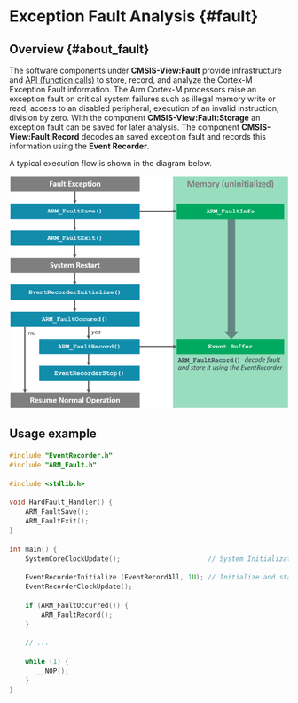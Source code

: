 # Exception Fault Analysis {#fault}

## Overview {#about_fault}

The software components under **CMSIS-View:Fault** provide infrastructure and [API (function calls)](modules.html) to store, record, and analyze the Cortex-M Exception Fault information.
The Arm Cortex-M processors raise an exception fault on critical system failures such as illegal memory write or read, access to an disabled peripheral, execution of an invalid instruction, division by zero.
With the component **CMSIS-View:Fault:Storage** an exception fault can be saved for later analysis.  The component **CMSIS-View:Fault:Record** decodes an saved exception fault and records this information using the **Event Recorder**.

A typical execution flow is shown in the diagram below.

![Exception Fault Analysis](./images/ArmFault.png "Exception Fault Analysis")

## Usage example

```c
#include "EventRecorder.h"
#include "ARM_Fault.h"

#include <stdlib.h>

void HardFault_Handler() {
    ARM_FaultSave();
    ARM_FaultExit();
}

int main() {
    SystemCoreClockUpdate();                      // System Initialization

    EventRecorderInitialize (EventRecordAll, 1U); // Initialize and start Event Recorder
    EventRecorderClockUpdate();

    if (ARM_FaultOccurred()) {
        ARM_FaultRecord();
    }

    // ...

    while (1) {
       __NOP();
    }
}
```
